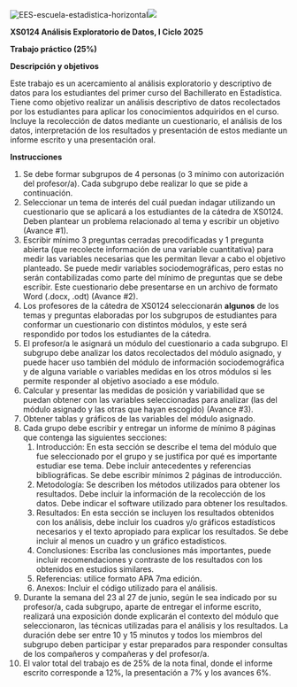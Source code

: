 ﻿![](Aspose.Words.07f2d225-6f18-4625-b824-6fa52b8c903c.001.png "EES-escuela-estadistica-horizontal")![](Aspose.Words.07f2d225-6f18-4625-b824-6fa52b8c903c.002.png)		

**XS0124 Análisis Exploratorio de Datos, I Ciclo 2025**

**Trabajo práctico (25%)**


**Descripción y objetivos**

Este trabajo es un acercamiento al análisis exploratorio y descriptivo de datos para los estudiantes del primer curso del Bachillerato en Estadística. Tiene como objetivo realizar un análisis descriptivo de datos recolectados por los estudiantes para aplicar los conocimientos adquiridos en el curso. Incluye la recolección de datos mediante un cuestionario, el análisis de los datos, interpretación de los resultados y presentación de estos mediante un informe escrito y una presentación oral. 


**Instrucciones**

1. Se debe formar subgrupos de 4 personas (o 3 mínimo con autorización del profesor/a). Cada subgrupo debe realizar lo que se pide a continuación.
1. Seleccionar un tema de interés del cuál puedan indagar utilizando un cuestionario que se aplicará a los estudiantes de la cátedra de XS0124. Deben plantear un problema relacionado al tema y escribir un objetivo (Avance #1).
1. Escribir mínimo 3 preguntas cerradas precodificadas y 1 pregunta abierta (que recolecte información de una variable cuantitativa) para medir las variables necesarias que les permitan llevar a cabo el objetivo planteado. Se puede medir variables sociodemográficas, pero estas no serán contabilizadas como parte del mínimo de preguntas que se debe escribir. Este cuestionario debe presentarse en un archivo de formato Word (.docx, .odt) (Avance #2).
1. Los profesores de la cátedra de XS0124 seleccionarán **algunos** de los temas y preguntas elaboradas por los subgrupos de estudiantes para conformar un cuestionario con distintos módulos, y este será respondido por todos los estudiantes de la cátedra. 
1. El profesor/a le asignará un módulo del cuestionario a cada subgrupo. El subgrupo debe analizar los datos recolectados del módulo asignado, y puede hacer uso también del módulo de información sociodemográfica y de alguna variable o variables medidas en los otros módulos si les permite responder al objetivo asociado a ese módulo.
1. Calcular y presentar las medidas de posición y variabilidad que se puedan obtener con las variables seleccionadas para analizar (las del módulo asignado y las otras que hayan escogido) (Avance #3).
1. Obtener tablas y gráficos de las variables del módulo asignado.
1. Cada grupo debe escribir y entregar un informe de mínimo 8 páginas que contenga las siguientes secciones: 
   1. Introducción: En esta sección se describe el tema del módulo que fue seleccionado por el grupo y se justifica por qué es importante estudiar ese tema. Debe incluir antecedentes y referencias bibliográficas. Se debe escribir mínimos 2 páginas de introducción.
   1. Metodología: Se describen los métodos utilizados para obtener los resultados. Debe incluir la información de la recolección de los datos. Debe indicar el software utilizado para obtener los resultados.
   1. Resultados: En esta sección se incluyen los resultados obtenidos con los análisis, debe incluir los cuadros y/o gráficos estadísticos necesarios y el texto apropiado para explicar los resultados. Se debe incluir al menos un cuadro y un gráfico estadísticos.
   1. Conclusiones: Escriba las conclusiones más importantes, puede incluir recomendaciones y contraste de los resultados con los obtenidos en estudios similares.
   1. Referencias: utilice formato APA 7ma edición.
   1. Anexos: Incluir el código utilizado para el análisis.
1. Durante la semana del 23 al 27 de junio, según le sea indicado por su profesor/a, cada subgrupo, aparte de entregar el informe escrito, realizará una exposición donde explicarán el contexto del módulo que seleccionaron, las técnicas utilizadas para el análisis y los resultados. La duración debe ser entre 10 y 15 minutos y todos los miembros del subgrupo deben participar y estar preparados para responder consultas de los compañeros y compañeras y del profesor/a.
1. El valor total del trabajo es de 25% de la nota final, donde el informe escrito corresponde a 12%, la presentación a 7% y los avances 6%. 


